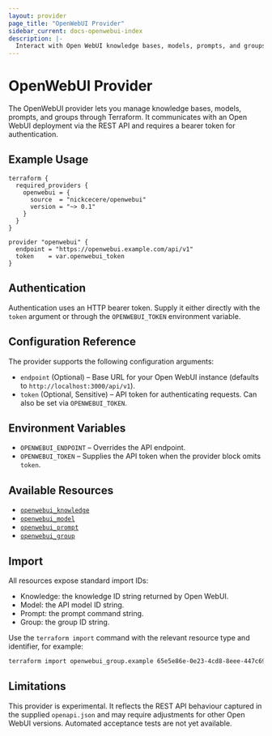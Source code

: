 ```yaml
---
layout: provider
page_title: "OpenWebUI Provider"
sidebar_current: docs-openwebui-index
description: |-
  Interact with Open WebUI knowledge bases, models, prompts, and groups using Terraform.
---
```


# OpenWebUI Provider

The OpenWebUI provider lets you manage knowledge bases, models, prompts, and groups through Terraform. It communicates with an Open WebUI deployment via the REST API and requires a bearer token for authentication.

## Example Usage

```hcl
terraform {
  required_providers {
    openwebui = {
      source  = "nickcecere/openwebui"
      version = "~> 0.1"
    }
  }
}

provider "openwebui" {
  endpoint = "https://openwebui.example.com/api/v1"
  token    = var.openwebui_token
}
```

## Authentication

Authentication uses an HTTP bearer token. Supply it either directly with the `token` argument or through the `OPENWEBUI_TOKEN` environment variable.

## Configuration Reference

The provider supports the following configuration arguments:

* `endpoint` (Optional) – Base URL for your Open WebUI instance (defaults to `http://localhost:3000/api/v1`).
* `token` (Optional, Sensitive) – API token for authenticating requests. Can also be set via `OPENWEBUI_TOKEN`.

## Environment Variables

* `OPENWEBUI_ENDPOINT` – Overrides the API endpoint.
* `OPENWEBUI_TOKEN` – Supplies the API token when the provider block omits `token`.

## Available Resources

* [`openwebui_knowledge`](resources/knowledge)
* [`openwebui_model`](resources/model)
* [`openwebui_prompt`](resources/prompt)
* [`openwebui_group`](resources/group)

## Import

All resources expose standard import IDs:

* Knowledge: the knowledge ID string returned by Open WebUI.
* Model: the API model ID string.
* Prompt: the prompt command string.
* Group: the group ID string.

Use the `terraform import` command with the relevant resource type and identifier, for example:

```bash
terraform import openwebui_group.example 65e5e86e-0e23-4cd8-8eee-447c6923f632
```

## Limitations

This provider is experimental. It reflects the REST API behaviour captured in the supplied `openapi.json` and may require adjustments for other Open WebUI versions. Automated acceptance tests are not yet available.
